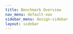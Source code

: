 ```yaml
---
title: Benchmark Overview
nav_menu: default-nav
sidebar_menu: design-sidebar
layout: sidebar
---
```

